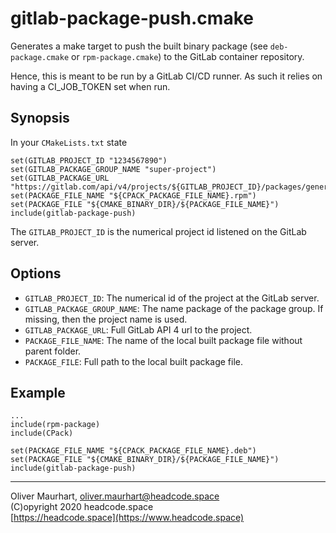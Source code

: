 # gitlab-package-push.cmake

Generates a make target to push the built binary package (see `deb-package.cmake` or `rpm-package.cmake`) to the GitLab 
container repository.

Hence, this is meant to be run by a GitLab CI/CD runner. As such it relies on having a CI_JOB_TOKEN set when run.


## Synopsis

In your `CMakeLists.txt` state
```
set(GITLAB_PROJECT_ID "1234567890")
set(GITLAB_PACKAGE_GROUP_NAME "super-project")
set(GITLAB_PACKAGE_URL "https://gitlab.com/api/v4/projects/${GITLAB_PROJECT_ID}/packages/generic/${GITLAB_PACKAGE_GROUP_NAME}")
set(PACKAGE_FILE_NAME "${CPACK_PACKAGE_FILE_NAME}.rpm")
set(PACKAGE_FILE "${CMAKE_BINARY_DIR}/${PACKAGE_FILE_NAME}")
include(gitlab-package-push)
```

The `GITLAB_PROJECT_ID` is the numerical project id listened on the GitLab server. 


## Options

* `GITLAB_PROJECT_ID`: The numerical id of the project at the GitLab server.
* `GITLAB_PACKAGE_GROUP_NAME`: The name package of the package group. If missing, then the project name is used.
* `GITLAB_PACKAGE_URL`: Full GitLab API 4 url to the project.
* `PACKAGE_FILE_NAME`: The name of the local built package file without parent folder.
* `PACKAGE_FILE`: Full path to the local built package file.


## Example

```
...
include(rpm-package)
include(CPack)

set(PACKAGE_FILE_NAME "${CPACK_PACKAGE_FILE_NAME}.deb")
set(PACKAGE_FILE "${CMAKE_BINARY_DIR}/${PACKAGE_FILE_NAME}")
include(gitlab-package-push)
```


---

Oliver Maurhart, <oliver.maurhart@headcode.space>  
(C)opyright 2020 headcode.space  
[https://headcode.space](https://www.headcode.space)
